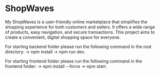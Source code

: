 # ShopWaves
My ShopWaves is a user-friendly online marketplace that simplifies the shopping experience for both customers and sellers. It offers a wide range of products, easy navigation, and secure transactions. This project aims to create a convenient, digital shopping space for everyone.

For starting backend folder please run the following command in the root directory:
-> npm install 
-> npm run dev. 

For starting frontend folder please run the following command in the frontend folder:
-> npm install --force 
-> npm start.
